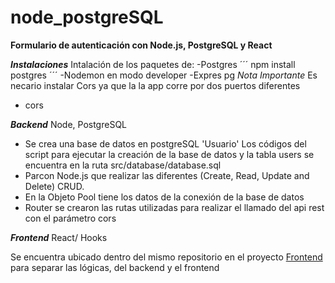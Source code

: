 # node_postgreSQL

**Formulario de autenticación con Node.js,  PostgreSQL y React**


***Instalaciones***
Intalación de los paquetes de:
  -Postgres
  ´´´
    npm install postgres
 ´´´
  -Nodemon en modo developer
  -Expres pg
  *Nota Importante*
    Es necario instalar Cors ya que la la app corre por dos puertos diferentes
  - cors

***Backend*** Node, PostgreSQL
- Se crea una base de datos en postgreSQL 'Usuario' 
    Los códigos del script para ejecutar la creación de la base de datos y la tabla users se encuentra en la ruta src/database/database.sql
- Parcon Node.js que realizar las diferentes  (Create, Read, Update and Delete) CRUD.
- En la Objeto Pool tiene los datos de la conexión de la base de datos
- Router se crearon las rutas utilizadas para realizar el llamado del api rest con el parámetro cors

***Frontend***
React/ Hooks

Se encuentra ubicado dentro del mismo repositorio en el proyecto [Frontend](https://github.com/Erica1912/frontend-formulario)
para separar las lógicas, del backend y el frontend





